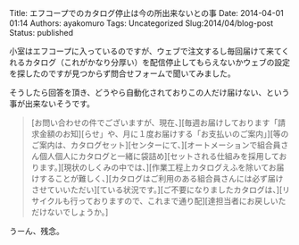 Title: エフコープでのカタログ停止は今の所出来ないとの事
Date: 2014-04-01 01:14
Authors: ayakomuro
Tags:  Uncategorized
Slug:2014/04/blog-post
Status: published

小室はエフコープに入っているのですが、ウェブで注文するし毎回届けて来てくれるカタログ（これがかなり分厚い）を配信停止してもらえないかウェブの設定を探したのですが見つからず問合せフォームで聞いてみました。


そうしたら回答を頂き、どうやら自動化されておりこの人だけ届けない、という事が出来ないそうです。

> [お問い合わせの件でございますが、現在、][毎週お届けしております「請求金額のお知][らせ」や、月に１度お届けする「お支払いのご案内」][等のご案内は、カタログセット][センターにて、][オートメーションで組合員さん個人個人にカタログと一緒に袋詰め][セットされる仕組みを採用しております。][現状のしくみの中では、][作業工程上カタログえふを除いてお届けすることが難しく、][カタログはご利用のある組合員さんには必ず届けさせていいただい][ている状況です。][ご不要になりましたカタログは、][リサイクルも行っておりますので、これまで通り配][達担当者にお戻しいただけないでしょうか。]

うーん、残念。
